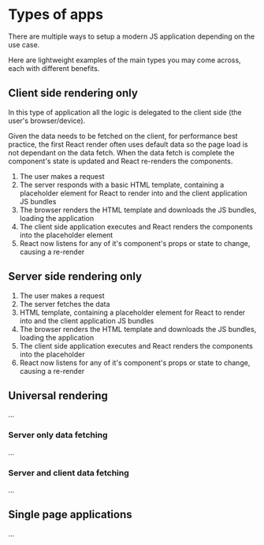 # Types of apps 

There are multiple ways to setup a modern JS application depending on the use case. 

Here are lightweight examples of the main types you may come across, each with different benefits.

## Client side rendering only

In this type of application all the logic is delegated to the client side (the user's browser/device). 

Given the data needs to be fetched on the client, for performance best practice, the first React render often uses default data so the page load is not dependant on the data fetch. When the data fetch is complete the component's state is updated and React re-renders the components.

1) The user makes a request
2) The server responds with a basic HTML template, containing a placeholder element for React to render into and the client application JS bundles
3) The browser renders the HTML template and downloads the JS bundles, loading the application
4) The client side application executes and React renders the components into the placeholder element
5) React now listens for any of it's component's props or state to change, causing a re-render

## Server side rendering only

1) The user makes a request
2) The server fetches the data
3) HTML template, containing a placeholder element for React to render into and the client application JS bundles
3) The browser renders the HTML template and downloads the JS bundles, loading the application
4) The client side application executes and React renders the components into the placeholder
5) React now listens for any of it's component's props or state to change, causing a re-render

## Universal rendering

...

### Server only data fetching

...

### Server and client data fetching

...

## Single page applications

...
